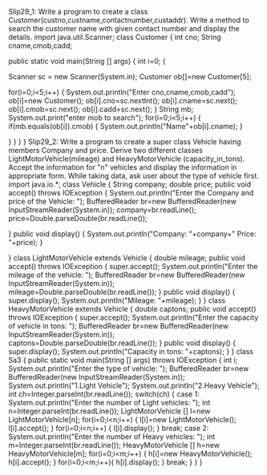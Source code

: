 Slip29_1: Write a program to create a class 
Customer(custno,custname,contactnumber,custaddr). Write a method to search the 
customer name with given contact number and display the details.
import java.util.Scanner; 
 class Customer 
 { 
 int cno; 
 String cname,cmob,cadd; 
 
 public static void main(String [] args) 
 { 
 int i=0; 
 { 
 
 Scanner sc = new Scanner(System.in); 
 Customer ob[]=new Customer[5]; 
 
 for(i=0;i<5;i++) 
 { 
 System.out.println("Enter cno,cname,cmob,cadd"); 
 ob[i]=new Customer(); 
 ob[i].cno=sc.nextInt(); 
 ob[i].cname=sc.next(); 
 ob[i].cmob=sc.next(); 
 ob[i].cadd=sc.next(); 
 } 
 String mb; 
 System.out.print("enter mob to search"); 
 for(i=0;i<5;i++) 
 { 
 if(mb.equals(ob[i]).cmob) 
 { 
 System.out.println("Name"+ob[i].cname); 
 } 
 
 } 
 } 
 } 
 } 
 Slip29_2: Write a program to create a super class Vehicle having members Company and 
price. 
Derive two different classes LightMotorVehicle(mileage) and HeavyMotorVehicle 
(capacity_in_tons). Accept the information for "n" vehicles and display the 
information in appropriate form. While taking data, ask user about the type of vehicle 
first. 
import java.io.*; 
class Vehicle 
 { 
 String company; 
 double price; 
 public void accept() throws IOException 
 { 
 System.out.println("Enter the Company and price of the 
Vehicle: "); 
 BufferedReader br=new BufferedReader(new 
InputStreamReader(System.in)); 
 company=br.readLine(); 
 price=Double.parseDouble(br.readLine()); 
 
 } 
 public void display() 
 { 
 System.out.println("Company: "+company+" Price: "+price); 
 } 
 
 } 
class LightMotorVehicle extends Vehicle 
 { 
 double mileage; 
 public void accept() throws IOException 
 { 
 super.accept(); 
 System.out.println("Enter the mileage of the vehicle: "); 
 BufferedReader br=new BufferedReader(new 
InputStreamReader(System.in)); 
 mileage=Double.parseDouble(br.readLine()); 
 } 
 public void display() 
 { 
 super.display(); 
 System.out.println("Mileage: "+mileage); 
 } 
 } 
 class HeavyMotorVehicle extends Vehicle 
 { 
 double captons; 
 public void accept() throws IOException 
 { 
 super.accept(); 
 System.out.println("Enter the capacity of vehicle in tons: "); 
 BufferedReader br=new BufferedReader(new InputStreamReader(System.in)); 
 captons=Double.parseDouble(br.readLine()); 
 } 
 public void display() 
 { 
 super.display(); 
 System.out.println("Capacity in tons: "+captons); 
 } 
} 
class Sa3 
{ 
 public static void main(String [] args) throws IOException 
 { 
 int i; 
 System.out.println("Enter the type of vehicle: "); 
 BufferedReader br=new BufferedReader(new InputStreamReader(System.in)); 
 System.out.println("1.Light Vehicle"); 
 System.out.println("2.Heavy Vehicle"); 
 int ch=Integer.parseInt(br.readLine()); 
 switch(ch) 
 { 
 case 1: 
 System.out.println("Enter the number of Light vehicles: "); 
 int n=Integer.parseInt(br.readLine()); 
 LightMotorVehicle [] l=new LightMotorVehicle[n]; 
 for(i=0;i<n;i++) 
 { 
 l[i]=new LightMotorVehicle(); 
 l[i].accept(); 
 } 
 for(i=0;i<n;i++) 
 { 
 l[i].display(); 
 } 
 break; 
 case 2: 
 System.out.println("Enter the number of Heavy vehicles: "); 
 int m=Integer.parseInt(br.readLine()); 
 HeavyMotorVehicle [] h=new HeavyMotorVehicle[m]; 
 for(i=0;i<m;i++) 
 { 
 h[i]=new HeavyMotorVehicle(); 
 h[i].accept(); 
 } 
 for(i=0;i<m;i++){ 
 h[i].display(); 
 } 
 break; 
 } 
 } 
}
